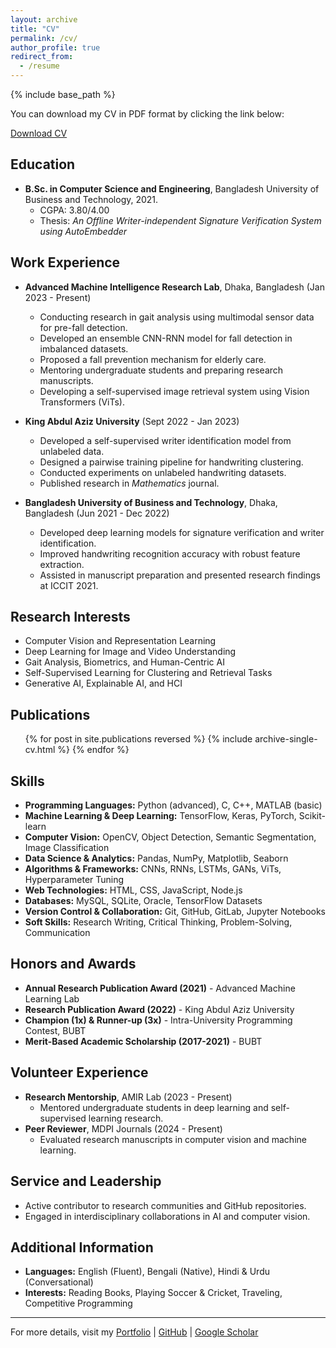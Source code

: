```yaml
---
layout: archive
title: "CV"
permalink: /cv/
author_profile: true
redirect_from:
  - /resume
---
```


{% include base_path %}

You can download my CV in PDF format by clicking the link below:

[Download CV](https://raw.githubusercontent.com/zabirmohammad/zabirmohammad.github.io/master/files/Academic_CV.pdf)

## Education

- **B.Sc. in Computer Science and Engineering**, Bangladesh University of Business and Technology, 2021.
  - CGPA: 3.80/4.00
  - Thesis: _An Offline Writer-independent Signature Verification System using AutoEmbedder_

## Work Experience

- **Advanced Machine Intelligence Research Lab**, Dhaka, Bangladesh (Jan 2023 - Present)

  - Conducting research in gait analysis using multimodal sensor data for pre-fall detection.
  - Developed an ensemble CNN-RNN model for fall detection in imbalanced datasets.
  - Proposed a fall prevention mechanism for elderly care.
  - Mentoring undergraduate students and preparing research manuscripts.
  - Developing a self-supervised image retrieval system using Vision Transformers (ViTs).

- **King Abdul Aziz University** (Sept 2022 - Jan 2023)

  - Developed a self-supervised writer identification model from unlabeled data.
  - Designed a pairwise training pipeline for handwriting clustering.
  - Conducted experiments on unlabeled handwriting datasets.
  - Published research in _Mathematics_ journal.

- **Bangladesh University of Business and Technology**, Dhaka, Bangladesh (Jun 2021 - Dec 2022)
  - Developed deep learning models for signature verification and writer identification.
  - Improved handwriting recognition accuracy with robust feature extraction.
  - Assisted in manuscript preparation and presented research findings at ICCIT 2021.

## Research Interests

- Computer Vision and Representation Learning
- Deep Learning for Image and Video Understanding
- Gait Analysis, Biometrics, and Human-Centric AI
- Self-Supervised Learning for Clustering and Retrieval Tasks
- Generative AI, Explainable AI, and HCI

## Publications

<ul>{% for post in site.publications reversed %}
  {% include archive-single-cv.html %}
{% endfor %}</ul>

## Skills

- **Programming Languages:** Python (advanced), C, C++, MATLAB (basic)
- **Machine Learning & Deep Learning:** TensorFlow, Keras, PyTorch, Scikit-learn
- **Computer Vision:** OpenCV, Object Detection, Semantic Segmentation, Image Classification
- **Data Science & Analytics:** Pandas, NumPy, Matplotlib, Seaborn
- **Algorithms & Frameworks:** CNNs, RNNs, LSTMs, GANs, ViTs, Hyperparameter Tuning
- **Web Technologies:** HTML, CSS, JavaScript, Node.js
- **Databases:** MySQL, SQLite, Oracle, TensorFlow Datasets
- **Version Control & Collaboration:** Git, GitHub, GitLab, Jupyter Notebooks
- **Soft Skills:** Research Writing, Critical Thinking, Problem-Solving, Communication

## Honors and Awards

- **Annual Research Publication Award (2021)** - Advanced Machine Learning Lab
- **Research Publication Award (2022)** - King Abdul Aziz University
- **Champion (1x) & Runner-up (3x)** - Intra-University Programming Contest, BUBT
- **Merit-Based Academic Scholarship (2017-2021)** - BUBT

## Volunteer Experience

- **Research Mentorship**, AMIR Lab (2023 - Present)
  - Mentored undergraduate students in deep learning and self-supervised learning research.
- **Peer Reviewer**, MDPI Journals (2024 - Present)
  - Evaluated research manuscripts in computer vision and machine learning.

<!-- ## Talks

<ul>{% for post in site.talks reversed %}
  {% include archive-single-talk-cv.html %}
{% endfor %}</ul>

## Teaching

<ul>{% for post in site.teaching reversed %}
  {% include archive-single-cv.html %}
{% endfor %}</ul> -->

## Service and Leadership

- Active contributor to research communities and GitHub repositories.
- Engaged in interdisciplinary collaborations in AI and computer vision.

## Additional Information

- **Languages:** English (Fluent), Bengali (Native), Hindi & Urdu (Conversational)
- **Interests:** Reading Books, Playing Soccer & Cricket, Traveling, Competitive Programming

---

For more details, visit my [Portfolio](https://zabirmohammad.vercel.app/) | [GitHub](https://github.com/zabirmohammad) | [Google Scholar](https://scholar.google.com/citations?hl=en&user=mLXy1GoAAAAJ)

